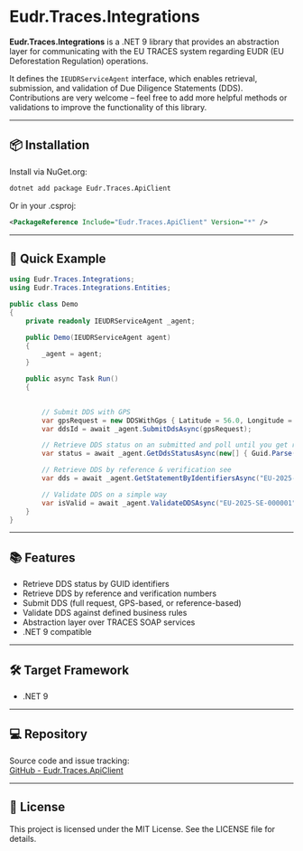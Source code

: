 # Eudr.Traces.Integrations

**Eudr.Traces.Integrations** is a .NET 9 library that provides an abstraction layer for communicating with the EU TRACES system regarding EUDR (EU Deforestation Regulation) operations.

It defines the `IEUDRServiceAgent` interface, which enables retrieval, submission, and validation of Due Diligence Statements (DDS).
Contributions are very welcome – feel free to add more helpful methods or validations to improve the functionality of this library. 

---

## 📦 Installation

Install via NuGet.org:

```bash
dotnet add package Eudr.Traces.ApiClient
```

Or in your .csproj:

```xml
<PackageReference Include="Eudr.Traces.ApiClient" Version="*" />
```

---

## 🚀 Quick Example

```csharp
using Eudr.Traces.Integrations;
using Eudr.Traces.Integrations.Entities;

public class Demo
{
    private readonly IEUDRServiceAgent _agent;

    public Demo(IEUDRServiceAgent agent)
    {
        _agent = agent;
    }

    public async Task Run()
    {
        

        // Submit DDS with GPS
        var gpsRequest = new DDSWithGps { Latitude = 56.0, Longitude = 14.0 }; // and all othere properties needs
        var ddsId = await _agent.SubmitDdsAsync(gpsRequest);

        // Retrieve DDS status on an submitted and poll until you get reference & verification 
        var status = await _agent.GetDdsStatusAsync(new[] { Guid.Parse("11111111-1111-1111-1111-111111111111") });

        // Retrieve DDS by reference & verification see 
        var dds = await _agent.GetStatementByIdentifiersAsync("EU-2025-SE-000001", "VERIF-001234");

        // Validate DDS on a simple way
        var isValid = await _agent.ValidateDDSAsync("EU-2025-SE-000001", "VERIF-001234");
    }
}
```

---

## 📚 Features

- Retrieve DDS status by GUID identifiers
- Retrieve DDS by reference and verification numbers
- Submit DDS (full request, GPS-based, or reference-based)
- Validate DDS against defined business rules
- Abstraction layer over TRACES SOAP services
- .NET 9 compatible

---

## 🛠️ Target Framework

- .NET 9

---

## 💻 Repository

Source code and issue tracking:   
[GitHub - Eudr.Traces.ApiClient](https://github.com/joakimja/Eudr.Traces.ApiClient)

---

## 📜 License

This project is licensed under the MIT License. See the LICENSE file for details.
